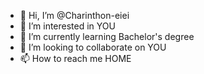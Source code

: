 - 👋 Hi, I’m @Charinthon-eiei
- 👀 I’m interested in YOU
- 🌱 I’m currently learning Bachelor's degree
- 💞️ I’m looking to collaborate on YOU
- 📫 How to reach me HOME

<!---
Charinthon-eiei/Charinthon-eiei is a ✨ special ✨ repository because its `README.md` (this file) appears on your GitHub profile.
You can click the Preview link to take a look at your changes.
--->
